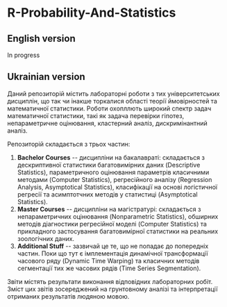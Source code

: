 # R-Probability-And-Statistics

## English version

In progress

## Ukrainian version

Даний репозиторій містить лабораторні роботи з тих університетських дисциплін, що так чи інакше торкалися області теорії ймовірностей та математичної статистики. Роботи охопллють широкий спектр задач математичної статистики, такі як задача перевірки гіпотез, непараметричне оцінювання, кластерний аналіз, дискримінантний аналіз.

Репозиторій складається з трьох частин:

1. **Bachelor Courses** -- дисципліни на бакалавраті: складається з дескриптивної статистики багатовимірних даних (Descriptive Statistics), параметричного оцінювання параметрів класичними методами (Computer Statistics), регресійного аналізу (Regression Analysis, Asymptotical Statistics), класифікації на основі логістичної регресії та асимптотчних методів у статистиці (Asymptotical Statistics).
2. **Master Courses** -- дисципліни на магістратурі: складається з непараметричних оцінювання (Nonparametric Statistics), обширних методів діагностики регресійної моделі (Computer Statistics) та прикладного застосування багатовимірної статистики на реальних зоологічних даних.
3. **Additional Stuff** -- зазвичай це те, що не попадає до попередніх частин. Поки що тут є імплементація динамічної трансформації часового ряду (Dynamic Time Warping) та класичних методів сегментації тих же часових рядів (Time Series Segmentation).

Звіти містять результати виконання відповідних лабораторних робіт. Зміст цих звітів зосереджений на грунтовному аналізі та інтерпретації отриманих результатів людяною мовою.
